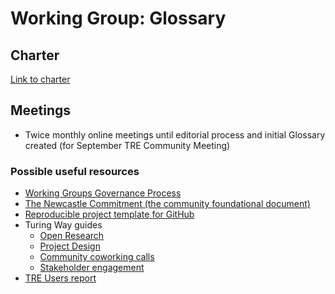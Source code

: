 # Working Group: Glossary

## Charter

[Link to charter](https://docs.google.com/document/d/1lzn3QzjObJxaWW-mSBGSuJceiWq1vZK_FSEy7DVF6q8/)

## Meetings

- Twice monthly online meetings until editorial process and initial Glossary created (for September TRE Community Meeting)

### Possible useful resources

- [Working Groups Governance Process](https://uk-tre.github.io/hugo-website/about/governance/working-groups/)
- [The Newcastle Commitment (the community foundational document)](https://www.uktre.org/en/latest/newcastle-commitment/index.html)
- [Reproducible project template for GitHub](https://github.com/alan-turing-institute/reproducible-project-template)
- Turing Way guides
  - [Open Research](https://the-turing-way.netlify.app/reproducible-research/open)
  - [Project Design](https://the-turing-way.netlify.app/project-design/project-design)
  - [Community coworking calls](https://the-turing-way.netlify.app/community-handbook/coworking)
  - [Stakeholder engagement](https://the-turing-way.netlify.app/collaboration/stakeholder-engagement)
- [TRE Users report](https://zenodo.org/records/10066800)
